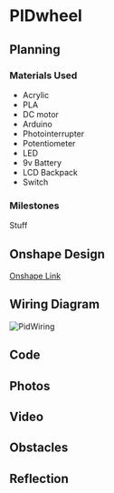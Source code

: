 # PIDwheel

## Planning

### Materials Used

+ Acrylic
+ PLA
+ DC motor
+ Arduino
+ Photointerrupter
+ Potentiometer
+ LED
+ 9v Battery
+ LCD Backpack
+ Switch

### Milestones

Stuff

## Onshape Design

[Onshape Link](https://cvilleschools.onshape.com/documents/e3e9160c74c2f05d611e2350/w/8f77f1dc3328ca2505c3c685/e/943fa50f182a6ab5cfa60442?renderMode=0&uiState=64515a94813904144c09a155)


## Wiring Diagram

![PidWiring](https://user-images.githubusercontent.com/71350243/236315095-ca4b90ab-fd54-43c9-aba5-c2049de8e78e.png)

## Code

## Photos

## Video



## Obstacles

## Reflection
